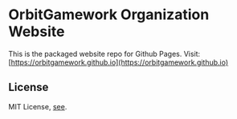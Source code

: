# OrbitGamework Organization Website
This is the packaged website repo for Github Pages. 
Visit: [https://orbitgamework.github.io](https://orbitgamework.github.io)

## License
MIT License, [see](https://github.com/OrbitGamework/orbitgamework.github.io/blob/master/LICENSE).
